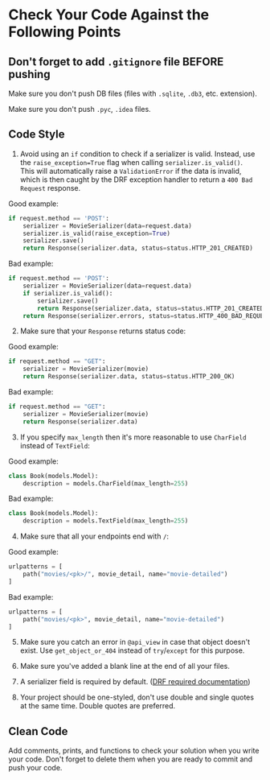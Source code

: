 # Check Your Code Against the Following Points

## Don't forget to add `.gitignore` file BEFORE pushing

Make sure you don't push DB files (files with `.sqlite`, `.db3`, etc. extension).

Make sure you don't push `.pyc`, `.idea` files.


## Code Style
1. Avoid using an `if` condition to check if a serializer is valid. Instead, use the `raise_exception=True` flag when calling `serializer.is_valid()`.  
This will automatically raise a `ValidationError` if the data is invalid, which is then caught by the DRF exception handler to return a `400 Bad Request` response.


Good example:
```python
if request.method == 'POST':
    serializer = MovieSerializer(data=request.data)
    serializer.is_valid(raise_exception=True)
    serializer.save()
    return Response(serializer.data, status=status.HTTP_201_CREATED)
```

Bad example:
```python
if request.method == 'POST':
    serializer = MovieSerializer(data=request.data)
    if serializer.is_valid():
        serializer.save()
        return Response(serializer.data, status=status.HTTP_201_CREATED)
    return Response(serializer.errors, status=status.HTTP_400_BAD_REQUEST)
```

2. Make sure that your `Response` returns status code:

Good example:

```python
if request.method == "GET":
    serializer = MovieSerializer(movie)
    return Response(serializer.data, status=status.HTTP_200_OK)
```

Bad example:

```python
if request.method == "GET":
    serializer = MovieSerializer(movie)
    return Response(serializer.data)
```

3. If you specify `max_length` then it's more reasonable 
to use `CharField` instead of `TextField`:

Good example:

```python
class Book(models.Model):
    description = models.CharField(max_length=255)
```

Bad example:

```python
class Book(models.Model):
    description = models.TextField(max_length=255)
```

4. Make sure that all your endpoints end with `/`:

Good example:

```python
urlpatterns = [
    path("movies/<pk>/", movie_detail, name="movie-detailed")
]
```

Bad example:

```python
urlpatterns = [
    path("movies/<pk>", movie_detail, name="movie-detailed")
]
```

5. Make sure you catch an error in `@api_view` in case that object doesn't exist. 
Use `get_object_or_404` instead of `try`/`except` for this purpose.

6. Make sure you've added a blank line at the end of all your files.
7. A serializer field is required by default. ([DRF required documentation](https://www.django-rest-framework.org/api-guide/fields/#required))
8. Your project should be one-styled, don't use double and single quotes at the same time. Double quotes are preferred.

## Clean Code
Add comments, prints, and functions to check your solution when you write your code. 
Don't forget to delete them when you are ready to commit and push your code.
